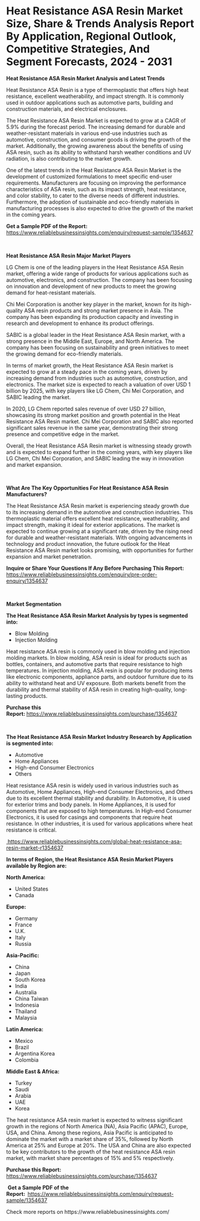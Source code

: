 <p><h1>Heat Resistance ASA Resin Market Size, Share & Trends Analysis Report By Application, Regional Outlook, Competitive Strategies, And Segment Forecasts, 2024 - 2031</h1></p><p><strong>Heat Resistance ASA Resin Market Analysis and Latest Trends</strong></p>
<p><p>Heat Resistance ASA Resin is a type of thermoplastic that offers high heat resistance, excellent weatherability, and impact strength. It is commonly used in outdoor applications such as automotive parts, building and construction materials, and electrical enclosures.</p><p>The Heat Resistance ASA Resin Market is expected to grow at a CAGR of 5.9% during the forecast period. The increasing demand for durable and weather-resistant materials in various end-use industries such as automotive, construction, and consumer goods is driving the growth of the market. Additionally, the growing awareness about the benefits of using ASA resin, such as its ability to withstand harsh weather conditions and UV radiation, is also contributing to the market growth.</p><p>One of the latest trends in the Heat Resistance ASA Resin Market is the development of customized formulations to meet specific end-user requirements. Manufacturers are focusing on improving the performance characteristics of ASA resin, such as its impact strength, heat resistance, and color stability, to cater to the diverse needs of different industries. Furthermore, the adoption of sustainable and eco-friendly materials in manufacturing processes is also expected to drive the growth of the market in the coming years.</p></p>
<p><strong>Get a Sample PDF of the Report:&nbsp;</strong> <a href="https://www.reliablebusinessinsights.com/enquiry/request-sample/1354637">https://www.reliablebusinessinsights.com/enquiry/request-sample/1354637</a></p>
<p>&nbsp;</p>
<p><strong>Heat Resistance ASA Resin Major Market Players</strong></p>
<p><p>LG Chem is one of the leading players in the Heat Resistance ASA Resin market, offering a wide range of products for various applications such as automotive, electronics, and construction. The company has been focusing on innovation and development of new products to meet the growing demand for heat-resistant materials. </p><p>Chi Mei Corporation is another key player in the market, known for its high-quality ASA resin products and strong market presence in Asia. The company has been expanding its production capacity and investing in research and development to enhance its product offerings.</p><p>SABIC is a global leader in the Heat Resistance ASA Resin market, with a strong presence in the Middle East, Europe, and North America. The company has been focusing on sustainability and green initiatives to meet the growing demand for eco-friendly materials.</p><p>In terms of market growth, the Heat Resistance ASA Resin market is expected to grow at a steady pace in the coming years, driven by increasing demand from industries such as automotive, construction, and electronics. The market size is expected to reach a valuation of over USD 1 billion by 2025, with key players like LG Chem, Chi Mei Corporation, and SABIC leading the market.</p><p>In 2020, LG Chem reported sales revenue of over USD 27 billion, showcasing its strong market position and growth potential in the Heat Resistance ASA Resin market. Chi Mei Corporation and SABIC also reported significant sales revenue in the same year, demonstrating their strong presence and competitive edge in the market. </p><p>Overall, the Heat Resistance ASA Resin market is witnessing steady growth and is expected to expand further in the coming years, with key players like LG Chem, Chi Mei Corporation, and SABIC leading the way in innovation and market expansion.</p></p>
<p>&nbsp;</p>
<p><strong>What Are The Key Opportunities For Heat Resistance ASA Resin Manufacturers?</strong></p>
<p><p>The Heat Resistance ASA Resin market is experiencing steady growth due to its increasing demand in the automotive and construction industries. This thermoplastic material offers excellent heat resistance, weatherability, and impact strength, making it ideal for exterior applications. The market is expected to continue growing at a significant rate, driven by the rising need for durable and weather-resistant materials. With ongoing advancements in technology and product innovation, the future outlook for the Heat Resistance ASA Resin market looks promising, with opportunities for further expansion and market penetration.</p></p>
<p><strong>Inquire or Share Your Questions If Any Before Purchasing This Report:</strong> <a href="https://www.reliablebusinessinsights.com/enquiry/pre-order-enquiry/1354637">https://www.reliablebusinessinsights.com/enquiry/pre-order-enquiry/1354637</a></p>
<p>&nbsp;</p>
<p><strong>Market Segmentation</strong></p>
<p><strong>The Heat Resistance ASA Resin Market Analysis by types is segmented into:</strong></p>
<p><ul><li>Blow Molding</li><li>Injection Molding</li></ul></p>
<p><p>Heat resistance ASA resin is commonly used in blow molding and injection molding markets. In blow molding, ASA resin is ideal for products such as bottles, containers, and automotive parts that require resistance to high temperatures. In injection molding, ASA resin is popular for producing items like electronic components, appliance parts, and outdoor furniture due to its ability to withstand heat and UV exposure. Both markets benefit from the durability and thermal stability of ASA resin in creating high-quality, long-lasting products.</p></p>
<p><strong>Purchase this Report:&nbsp;</strong><a href="https://www.reliablebusinessinsights.com/purchase/1354637">https://www.reliablebusinessinsights.com/purchase/1354637</a></p>
<p>&nbsp;</p>
<p><strong>The Heat Resistance ASA Resin Market Industry Research by Application is segmented into:</strong></p>
<p><ul><li>Automotive</li><li>Home Appliances</li><li>High-end Consumer Electronics</li><li>Others</li></ul></p>
<p><p>Heat resistance ASA resin is widely used in various industries such as Automotive, Home Appliances, High-end Consumer Electronics, and Others due to its excellent thermal stability and durability. In Automotive, it is used for exterior trims and body panels. In Home Appliances, it is used for components that are exposed to high temperatures. In High-end Consumer Electronics, it is used for casings and components that require heat resistance. In other industries, it is used for various applications where heat resistance is critical.</p></p>
<p><a href="https://www.reliablebusinessinsights.com/global-heat-resistance-asa-resin-market-r1354637">&nbsp;https://www.reliablebusinessinsights.com/global-heat-resistance-asa-resin-market-r1354637</a></p>
<p><strong>In terms of Region, the Heat Resistance ASA Resin Market Players available by Region are:</strong></p>
<p>
    <p> <strong> North America: </strong>
        <ul>
            <li>United States</li>
            <li>Canada</li>
        </ul>
        </p> 
    <p> <strong> Europe: </strong>
        <ul>
            <li>Germany</li>
            <li>France</li>
            <li>U.K.</li>
            <li>Italy</li>
            <li>Russia</li>
        </ul>
        </p> 
    <p> <strong> Asia-Pacific: </strong>
        <ul>
            <li>China</li>
            <li>Japan</li>
            <li>South Korea</li>
            <li>India</li>
            <li>Australia</li>
            <li>China Taiwan</li>
            <li>Indonesia</li>
            <li>Thailand</li>
            <li>Malaysia</li>
        </ul>
        </p> 
    <p> <strong> Latin America: </strong>
        <ul>
            <li>Mexico</li>
            <li>Brazil</li>
            <li>Argentina Korea</li>
            <li>Colombia</li>
        </ul>
        </p> 
    <p> <strong> Middle East & Africa: </strong>
        <ul>
            <li>Turkey</li>
            <li>Saudi</li>
            <li>Arabia</li>
            <li>UAE</li>
            <li>Korea</li>
        </ul>
    </p>
    </p>
<p><p>The heat resistance ASA resin market is expected to witness significant growth in the regions of North America (NA), Asia Pacific (APAC), Europe, USA, and China. Among these regions, Asia Pacific is anticipated to dominate the market with a market share of 35%, followed by North America at 25% and Europe at 20%. The USA and China are also expected to be key contributors to the growth of the heat resistance ASA resin market, with market share percentages of 15% and 5% respectively.</p></p>
<p><strong>Purchase this Report: </strong><a href="https://www.reliablebusinessinsights.com/purchase/1354637">https://www.reliablebusinessinsights.com/purchase/1354637</a></p>
<p>&nbsp;<strong>Get a Sample PDF of the Report:&nbsp;&nbsp;</strong><a href="https://www.reliablebusinessinsights.com/enquiry/request-sample/1354637">https://www.reliablebusinessinsights.com/enquiry/request-sample/1354637</a></p>
<p><strong></strong></p>
<p>Check more reports on https://www.reliablebusinessinsights.com/</p>